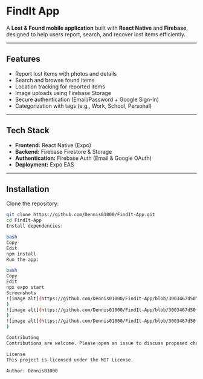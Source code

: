 # FindIt App

A **Lost & Found mobile application** built with **React Native** and **Firebase**, designed to help users report, search, and recover lost items efficiently.

---

## Features
- Report lost items with photos and details  
- Search and browse found items  
- Location tracking for reported items  
- Image uploads using Firebase Storage  
- Secure authentication (Email/Password + Google Sign-In)  
- Categorization with tags (e.g., Work, School, Personal)  

---

## Tech Stack
- **Frontend:** React Native (Expo)  
- **Backend:** Firebase Firestore & Storage  
- **Authentication:** Firebase Auth (Email & Google OAuth)  
- **Deployment:** Expo EAS  

---

## Installation

Clone the repository:
```bash
git clone https://github.com/Dennis01000/FindIt-App.git
cd FindIt-App
Install dependencies:

bash
Copy
Edit
npm install
Run the app:

bash
Copy
Edit
npx expo start
Screenshots
![image alt](https://github.com/Dennis01000/FindIt-App/blob/3003467d50f7847b12353374383a6f722c94529c/App%20Screenshot1.jpg
)
![image alt](https://github.com/Dennis01000/FindIt-App/blob/3003467d50f7847b12353374383a6f722c94529c/App%20Screenshot1.jpg
)
![image alt](https://github.com/Dennis01000/FindIt-App/blob/3003467d50f7847b12353374383a6f722c94529c/App%20Screenshot1.jpg
)

Contributing
Contributions are welcome. Please open an issue to discuss proposed changes before submitting a pull request.

License
This project is licensed under the MIT License.

Author: Dennis01000
